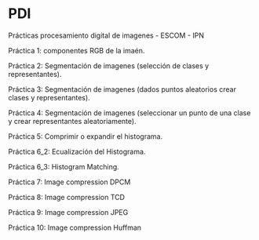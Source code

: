 # PDI
Prácticas procesamiento digital de imagenes - ESCOM - IPN

Práctica 1: componentes RGB de la imaén.

Práctica 2: Segmentación de imagenes (selección de clases y representantes).

Práctica 3: Segmentación de imagenes (dados puntos aleatorios crear clases y representantes).

Práctica 4: Segmentación de imagenes (seleccionar un punto de una clase y crear representantes aleatoriamente).

Práctica 5: Comprimir o expandir el histograma.

Práctica 6_2: Ecualización del Histograma.

Práctica 6_3: Histogram Matching.

Práctica 7: Image compression DPCM

Práctica 8: Image compression TCD

Práctica 9: Image compression JPEG

Práctica 10: Image compression Huffman
